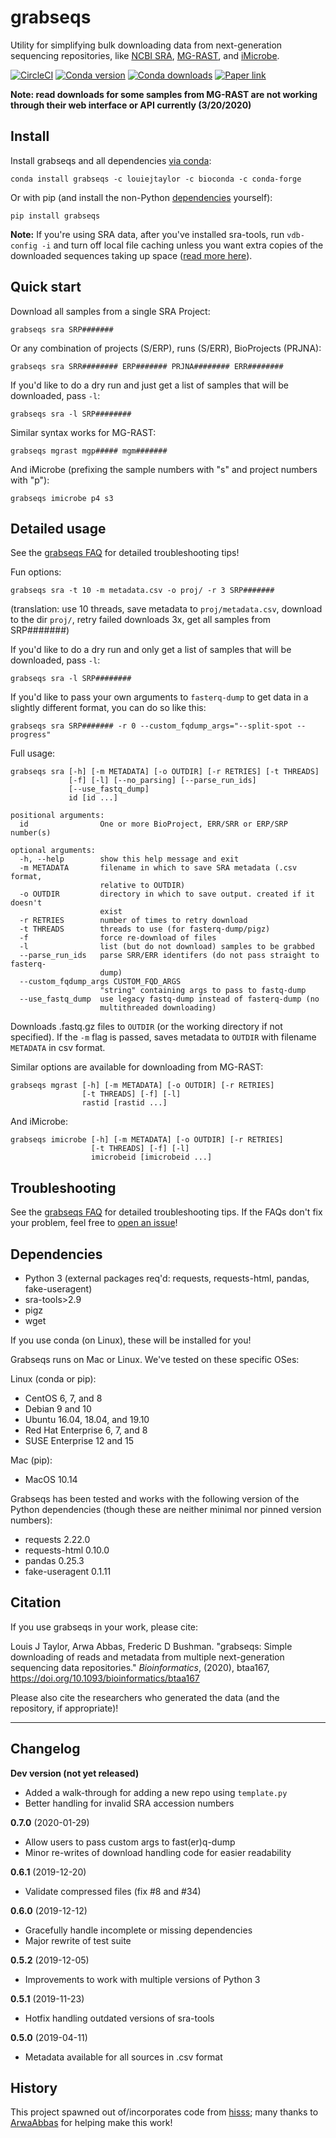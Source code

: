 # grabseqs

Utility for simplifying bulk downloading data from next-generation sequencing repositories, like [NCBI SRA](https://www.ncbi.nlm.nih.gov/sra/), [MG-RAST](http://www.mg-rast.org/), and [iMicrobe](https://www.imicrobe.us/).

[![CircleCI](https://circleci.com/gh/louiejtaylor/grabseqs.svg?style=shield)](https://circleci.com/gh/louiejtaylor/grabseqs) [![Conda version](https://anaconda.org/louiejtaylor/grabseqs/badges/version.svg)](https://anaconda.org/louiejtaylor/grabseqs) [![Conda downloads](https://anaconda.org/louiejtaylor/grabseqs/badges/downloads.svg)](https://anaconda.org/louiejtaylor/grabseqs/files) [![Paper link](https://img.shields.io/badge/Published%20in-Bioinformatics-126888.svg)](https://doi.org/10.1093/bioinformatics/btaa167)

**Note: read downloads for some samples from MG-RAST are not working through their web interface or API currently (3/20/2020)**

## Install

Install grabseqs and all dependencies [via conda](https://conda.io/projects/conda/en/latest/user-guide/getting-started.html):

    conda install grabseqs -c louiejtaylor -c bioconda -c conda-forge

Or with pip (and install the non-Python [dependencies](https://github.com/louiejtaylor/grabseqs#dependencies) yourself):

    pip install grabseqs
    
**Note:** If you're using SRA data, after you've installed sra-tools, run `vdb-config -i` and turn off local file caching unless you want extra copies of the downloaded sequences taking up space ([read more here](https://github.com/ncbi/sra-tools/wiki/Toolkit-Configuration)).

## Quick start

Download all samples from a single SRA Project:

    grabseqs sra SRP#######
    
Or any combination of projects (S/ERP), runs (S/ERR), BioProjects (PRJNA):

    grabseqs sra SRR######## ERP####### PRJNA######## ERR########

If you'd like to do a dry run and just get a list of samples that will be downloaded, pass `-l`:
    
    grabseqs sra -l SRP########

Similar syntax works for MG-RAST:

    grabseqs mgrast mgp##### mgm#######

And iMicrobe (prefixing the sample numbers with "s" and project numbers with "p"):

    grabseqs imicrobe p4 s3

## Detailed usage

See the [grabseqs FAQ](https://github.com/louiejtaylor/grabseqs/blob/master/faq/faq.md) for detailed troubleshooting tips!

Fun options:

    grabseqs sra -t 10 -m metadata.csv -o proj/ -r 3 SRP#######

(translation: use 10 threads, save metadata to `proj/metadata.csv`, download to the dir `proj/`, retry failed downloads 3x, get all samples from SRP#######)
    
If you'd like to do a dry run and only get a list of samples that will be downloaded, pass `-l`:
    
    grabseqs sra -l SRP########

If you'd like to pass your own arguments to `fasterq-dump` to get data in a slightly different format, you can do so like this:

    grabseqs sra SRP####### -r 0 --custom_fqdump_args="--split-spot --progress"

Full usage:

    grabseqs sra [-h] [-m METADATA] [-o OUTDIR] [-r RETRIES] [-t THREADS]
                 [-f] [-l] [--no_parsing] [--parse_run_ids]
                 [--use_fastq_dump]
                 id [id ...]

    positional arguments:
      id                One or more BioProject, ERR/SRR or ERP/SRP number(s)

    optional arguments:
      -h, --help        show this help message and exit
      -m METADATA       filename in which to save SRA metadata (.csv format,
                        relative to OUTDIR)
      -o OUTDIR         directory in which to save output. created if it doesn't
                        exist
      -r RETRIES        number of times to retry download
      -t THREADS        threads to use (for fasterq-dump/pigz)
      -f                force re-download of files
      -l                list (but do not download) samples to be grabbed
      --parse_run_ids   parse SRR/ERR identifers (do not pass straight to fasterq-
                        dump)
      --custom_fqdump_args CUSTOM_FQD_ARGS
                        "string" containing args to pass to fastq-dump
      --use_fastq_dump  use legacy fastq-dump instead of fasterq-dump (no
                        multithreaded downloading)
      
Downloads .fastq.gz files to `OUTDIR` (or the working directory if not specified). If the `-m` flag is passed, saves metadata to `OUTDIR` with filename `METADATA` in csv format.

Similar options are available for downloading from MG-RAST:

    grabseqs mgrast [-h] [-m METADATA] [-o OUTDIR] [-r RETRIES]
                    [-t THREADS] [-f] [-l]
                    rastid [rastid ...]

And iMicrobe:

    grabseqs imicrobe [-h] [-m METADATA] [-o OUTDIR] [-r RETRIES]
                      [-t THREADS] [-f] [-l]
                      imicrobeid [imicrobeid ...]

## Troubleshooting

See the [grabseqs FAQ](https://github.com/louiejtaylor/grabseqs/blob/master/faq/faq.md) for detailed troubleshooting tips. If the FAQs don't fix your problem, feel free to [open an issue](https://github.com/louiejtaylor/grabseqs/issues)!

## Dependencies

   - Python 3 (external packages req'd: requests, requests-html, pandas, fake-useragent)
   - sra-tools>2.9
   - pigz
   - wget

If you use conda (on Linux), these will be installed for you!

Grabseqs runs on Mac or Linux. We've tested on these specific OSes:

Linux (conda or pip):
  - CentOS 6, 7, and 8
  - Debian 9 and 10
  - Ubuntu 16.04, 18.04, and 19.10
  - Red Hat Enterprise 6, 7, and 8
  - SUSE Enterprise 12 and 15

Mac (pip):
  - MacOS 10.14

Grabseqs has been tested and works with the following version of the Python dependencies (though these are neither minimal nor pinned version numbers):
   
   - requests 2.22.0
   - requests-html 0.10.0
   - pandas 0.25.3
   - fake-useragent 0.1.11

## Citation

If you use grabseqs in your work, please cite:

Louis J Taylor, Arwa Abbas, Frederic D Bushman. "grabseqs: Simple downloading of reads and metadata from multiple next-generation sequencing data repositories." *Bioinformatics*, (2020), btaa167, https://doi.org/10.1093/bioinformatics/btaa167

Please also cite the researchers who generated the data (and the repository, if appropriate)!

------------

## Changelog

**Dev version (not yet released)**
 - Added a walk-through for adding a new repo using `template.py`
 - Better handling for invalid SRA accession numbers

**0.7.0** (2020-01-29)
 - Allow users to pass custom args to fast(er)q-dump
 - Minor re-writes of download handling code for easier readability

**0.6.1** (2019-12-20)
 - Validate compressed files (fix #8 and #34)
 
**0.6.0** (2019-12-12)
 - Gracefully handle incomplete or missing dependencies
 - Major rewrite of test suite

**0.5.2** (2019-12-05)
 - Improvements to work with multiple versions of Python 3

**0.5.1** (2019-11-23)
 - Hotfix handling outdated versions of sra-tools

**0.5.0** (2019-04-11)
 - Metadata available for all sources in .csv format

## History

This project spawned out of/incorporates code from [hisss](https://github.com/louiejtaylor/hisss); many thanks to [ArwaAbbas](https://github.com/ArwaAbbas) for helping make this work!

